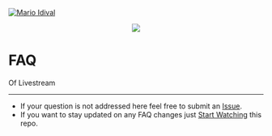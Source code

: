 [![Mario Idival](https://img.shields.io/badge/twitch.tv-marioidival-purple?logo=twitch&style=for-the-badge)](https://www.twitch.tv/marioidival)

<p align="center">
  <img src="https://namekusei.files.wordpress.com/2009/11/kame33.jpg" />
</p>


# FAQ
Of Livestream

---

- If your question is not addressed here feel free to submit an [Issue](https://github.com/kakarotto-programador/faq/issues).
- If you want to stay updated on any FAQ changes just [Start Watching](https://help.github.com/en/articles/watching-and-unwatching-repositories#watching-a-single-repository) this repo.

